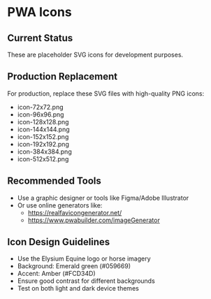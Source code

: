 # PWA Icons

## Current Status
These are placeholder SVG icons for development purposes.

## Production Replacement
For production, replace these SVG files with high-quality PNG icons:

- icon-72x72.png
- icon-96x96.png
- icon-128x128.png
- icon-144x144.png
- icon-152x152.png
- icon-192x192.png
- icon-384x384.png
- icon-512x512.png

## Recommended Tools
- Use a graphic designer or tools like Figma/Adobe Illustrator
- Or use online generators like:
  - https://realfavicongenerator.net/
  - https://www.pwabuilder.com/imageGenerator
  
## Icon Design Guidelines
- Use the Elysium Equine logo or horse imagery
- Background: Emerald green (#059669)
- Accent: Amber (#FCD34D)
- Ensure good contrast for different backgrounds
- Test on both light and dark device themes
